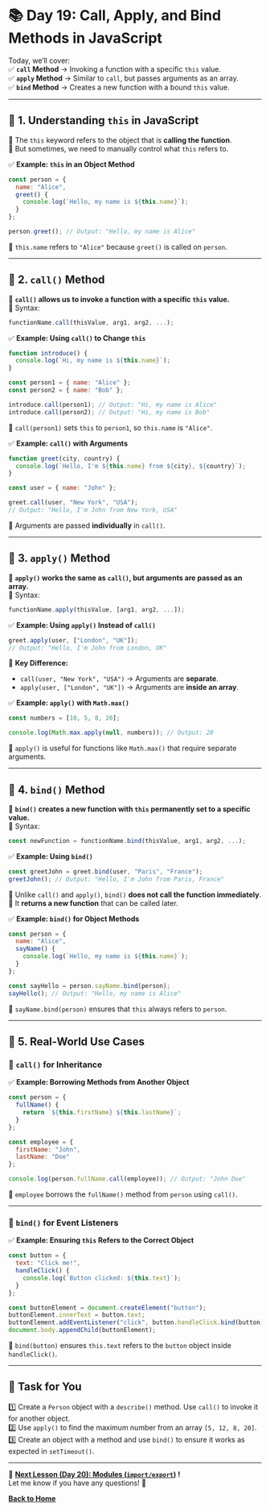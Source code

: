 # **📚 Day 19: Call, Apply, and Bind Methods in JavaScript**  

Today, we’ll cover:  
✅ **`call` Method** → Invoking a function with a specific `this` value.  
✅ **`apply` Method** → Similar to `call`, but passes arguments as an array.  
✅ **`bind` Method** → Creates a new function with a bound `this` value.  

---

## **🔹 1. Understanding `this` in JavaScript**  
📌 The `this` keyword refers to the object that is **calling the function**.  
📌 But sometimes, we need to manually control what `this` refers to.  

✅ **Example: `this` in an Object Method**  
```js
const person = {
  name: "Alice",
  greet() {
    console.log(`Hello, my name is ${this.name}`);
  }
};

person.greet(); // Output: "Hello, my name is Alice"
```
🔹 `this.name` refers to `"Alice"` because `greet()` is called on `person`.  

---

## **🔹 2. `call()` Method**  
📌 **`call()` allows us to invoke a function with a specific `this` value.**  
📌 Syntax:  
```js
functionName.call(thisValue, arg1, arg2, ...);
```

✅ **Example: Using `call()` to Change `this`**  
```js
function introduce() {
  console.log(`Hi, my name is ${this.name}`);
}

const person1 = { name: "Alice" };
const person2 = { name: "Bob" };

introduce.call(person1); // Output: "Hi, my name is Alice"
introduce.call(person2); // Output: "Hi, my name is Bob"
```
🔹 `call(person1)` sets `this` to `person1`, so `this.name` is `"Alice"`.  

✅ **Example: `call()` with Arguments**  
```js
function greet(city, country) {
  console.log(`Hello, I'm ${this.name} from ${city}, ${country}`);
}

const user = { name: "John" };

greet.call(user, "New York", "USA"); 
// Output: "Hello, I'm John from New York, USA"
```
🔹 Arguments are passed **individually** in `call()`.  

---

## **🔹 3. `apply()` Method**  
📌 **`apply()` works the same as `call()`, but arguments are passed as an array.**  
📌 Syntax:  
```js
functionName.apply(thisValue, [arg1, arg2, ...]);
```

✅ **Example: Using `apply()` Instead of `call()`**  
```js
greet.apply(user, ["London", "UK"]); 
// Output: "Hello, I'm John from London, UK"
```
🔹 **Key Difference:**  
- `call(user, "New York", "USA")` → Arguments are **separate**.  
- `apply(user, ["London", "UK"])` → Arguments are **inside an array**.  

✅ **Example: `apply()` with `Math.max()`**  
```js
const numbers = [10, 5, 8, 20];

console.log(Math.max.apply(null, numbers)); // Output: 20
```
🔹 `apply()` is useful for functions like `Math.max()` that require separate arguments.  

---

## **🔹 4. `bind()` Method**  
📌 **`bind()` creates a new function with `this` permanently set to a specific value.**  
📌 Syntax:  
```js
const newFunction = functionName.bind(thisValue, arg1, arg2, ...);
```

✅ **Example: Using `bind()`**  
```js
const greetJohn = greet.bind(user, "Paris", "France");
greetJohn(); // Output: "Hello, I'm John from Paris, France"
```
🔹 Unlike `call()` and `apply()`, `bind()` **does not call the function immediately**.  
🔹 It **returns a new function** that can be called later.  

✅ **Example: `bind()` for Object Methods**  
```js
const person = {
  name: "Alice",
  sayName() {
    console.log(`Hello, my name is ${this.name}`);
  }
};

const sayHello = person.sayName.bind(person);
sayHello(); // Output: "Hello, my name is Alice"
```
🔹 `sayName.bind(person)` ensures that `this` always refers to `person`.  

---

## **🔹 5. Real-World Use Cases**  

### **🔹 `call()` for Inheritance**
✅ **Example: Borrowing Methods from Another Object**
```js
const person = {
  fullName() {
    return `${this.firstName} ${this.lastName}`;
  }
};

const employee = {
  firstName: "John",
  lastName: "Doe"
};

console.log(person.fullName.call(employee)); // Output: "John Doe"
```
🔹 `employee` borrows the `fullName()` method from `person` using `call()`.  

---

### **🔹 `bind()` for Event Listeners**
✅ **Example: Ensuring `this` Refers to the Correct Object**
```js
const button = {
  text: "Click me!",
  handleClick() {
    console.log(`Button clicked: ${this.text}`);
  }
};

const buttonElement = document.createElement("button");
buttonElement.innerText = button.text;
buttonElement.addEventListener("click", button.handleClick.bind(button));
document.body.appendChild(buttonElement);
```
🔹 `bind(button)` ensures `this.text` refers to the `button` object inside `handleClick()`.  

---

## **📝 Task for You**  
1️⃣ Create a `Person` object with a `describe()` method. Use `call()` to invoke it for another object.  
2️⃣ Use `apply()` to find the maximum number from an array `[5, 12, 8, 20]`.  
3️⃣ Create an object with a method and use `bind()` to ensure it works as expected in `setTimeout()`.  

---

🎯 **[Next Lesson (Day 20): Modules (`import/export`)](../day_20/) !**  
Let me know if you have any questions! 🚀

[**Back to Home**](../../../)